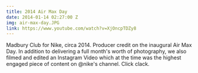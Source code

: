 ```yaml
---
title: 2014 Air Max Day
date: 2014-01-14 02:27:00 Z
img: air-max-day.JPG
link: https://www.youtube.com/watch?v=XjOncpTDZy8
---
```


Madbury Club for Nike, circa 2014. Producer credit on the inaugural Air Max Day. In addition to delivering a full month's worth of photography, we also filmed and edited an Instagram Video which at the time was the highest engaged piece of content on @nike's channel. Click clack.